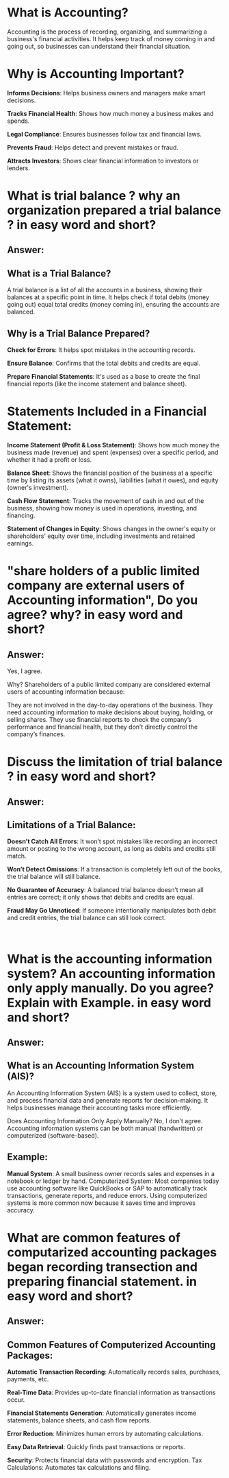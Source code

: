 # What is Accounting?<br>


Accounting is the process of recording, organizing, and summarizing a business's financial activities. It helps keep track of money coming in and going out, so businesses can understand their financial situation.

# Why is Accounting Important?<br>


**Informs Decisions**: Helps business owners and managers make smart decisions.<br>

**Tracks Financial Health**: Shows how much money a business makes and spends.<br>

**Legal Compliance**: Ensures businesses follow tax and financial laws.<br>

**Prevents Fraud**: Helps detect and prevent mistakes or fraud.<br>

**Attracts Investors**: Shows clear financial information to investors or lenders.<br>


# What is trial balance ? why an organization prepared a trial balance ? in easy word and short?

## Answer: 

## What is a Trial Balance? <br>

A trial balance is a list of all the accounts in a business, showing their balances at a specific point in time. It helps check if total debits (money going out) equal total credits (money coming in), ensuring the accounts are balanced.

## Why is a Trial Balance Prepared? <br>

**Check for Errors**: It helps spot mistakes in the accounting records.<br>

**Ensure Balance**: Confirms that the total debits and credits are equal.<br>

**Prepare Financial Statements**: It's used as a base to create the final financial reports (like the income statement and balance sheet).

# Statements Included in a Financial Statement:

**Income Statement (Profit & Loss Statement)**: Shows how much money the business made (revenue) and spent (expenses) over a specific period, and whether it had a profit or loss.

**Balance Sheet**: Shows the financial position of the business at a specific time by listing its assets (what it owns), liabilities (what it owes), and equity (owner's investment).

**Cash Flow Statement**: Tracks the movement of cash in and out of the business, showing how money is used in operations, investing, and financing.

**Statement of Changes in Equity**: Shows changes in the owner's equity or shareholders' equity over time, including investments and retained earnings.<br>


# "share holders of a public limited company are external users  of Accounting information", Do you agree? why?   in easy word and short?

## Answer: 
Yes, I agree.

Why?
Shareholders of a public limited company are considered external users of accounting information because:

They are not involved in the day-to-day operations of the business.
They need accounting information to make decisions about buying, holding, or selling shares.
They use financial reports to check the company’s performance and financial health, but they don’t directly control the company’s finances.<br>

# Discuss the limitation of trial balance ? in easy word and short?

## Answer: <br>

## Limitations of a Trial Balance:

**Doesn’t Catch All Errors**: It won’t spot mistakes like recording an incorrect amount or posting to the wrong account, as long as debits and credits still match.

**Won’t Detect Omissions**: If a transaction is completely left out of the books, the trial balance will still balance.

**No Guarantee of Accuracy**: A balanced trial balance doesn’t mean all entries are correct; it only shows that debits and credits are equal.

**Fraud May Go Unnoticed**: If someone intentionally manipulates both debit and credit entries, the trial balance can still look correct.

<br>

# What is the accounting information system? An accounting information only apply manually. Do you agree? Explain with Example.  in easy word and short?

## Answer: <br>

## What is an Accounting Information System (AIS)?
An Accounting Information System (AIS) is a system used to collect, store, and process financial data and generate reports for decision-making. It helps businesses manage their accounting tasks more efficiently.

Does Accounting Information Only Apply Manually?
No, I don’t agree. Accounting information systems can be both manual (handwritten) or computerized (software-based).

## Example:


**Manual System**: A small business owner records sales and expenses in a notebook or ledger by hand.
Computerized System: Most companies today use accounting software like QuickBooks or SAP to automatically track transactions, generate reports, and reduce errors.
Using computerized systems is more common now because it saves time and improves accuracy.<br>

# What are common features of computarized accounting packages began recording transection and preparing financial statement.  in easy word and short?

## Answer: <br>

## Common Features of Computerized Accounting Packages:

**Automatic Transaction Recording**: Automatically records sales, purchases, payments, etc.

**Real-Time Data**: Provides up-to-date financial information as transactions occur.

**Financial Statements Generation**: Automatically generates income statements, balance sheets, and cash flow reports.

**Error Reduction**: Minimizes human errors by automating calculations.

**Easy Data Retrieval**: Quickly finds past transactions or reports.

**Security**: Protects financial data with passwords and encryption.
Tax Calculations: Automates tax calculations and filing.
